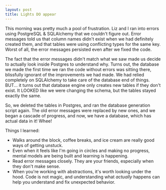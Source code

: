 ```yaml
---
layout: post
title: Lights DO appear
---
```

This morning was pretty much a pool of frustration. Liz and I ran into errors using PostgreSQL & SQLAlchemy that we couldn't figure out. Error messages told us that column names didn't exist when we had definitely created them, and that tables were using conflicting types for the same key. Worst of all, the error messages persisted even after we fixed the code.

The fact that the error messages didn't match what we saw made us decide to actually look inside Postgres to understand why. Turns out, the database we made the first time we ran the code without errors was sitting there, blissfully ignorant of the improvements we had made. We had relied completely on SQLAlchemy to take care of the database end of things. BUT... it turns out that database engine only creates new tables if they don't exist. It LOOKED like we were changing the schema, but the tables stayed exactly the same. 

So, we deleted the tables in Postgres, and ran the database generation script again. The old error messages were replaced by new ones, and we began a cascade of progress, and now, we have a database, which has actual data in it! Whee!

Things I learned:

+  Walks around the block, coffee breaks, and ice cream are really good ways of getting unstuck.
+  Even when it feels like I'm going in circles and making no progress, mental models are being built and learning is happening. 
+  Read error messages closely. They are your friends, especially when they don't make sense.
+  When you're working with abstractions, it's worth looking under the hood. Code is not magic, and understanding what *actually* happens can help you understand and fix unexpected behavior.
